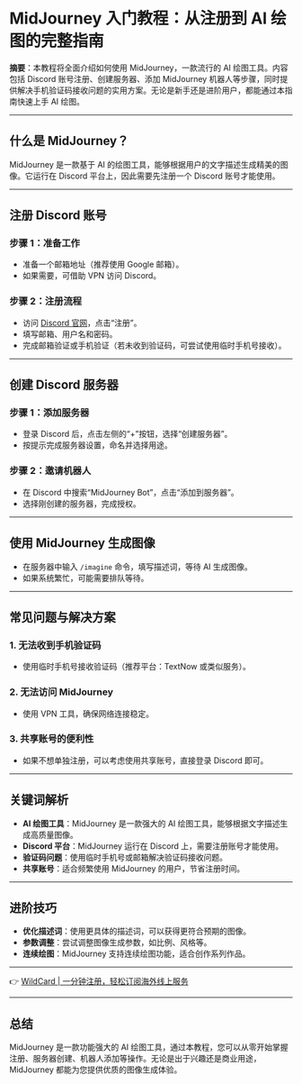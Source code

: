 # MidJourney 入门教程：从注册到 AI 绘图的完整指南

**摘要**：本教程将全面介绍如何使用 MidJourney，一款流行的 AI 绘图工具。内容包括 Discord 账号注册、创建服务器、添加 MidJourney 机器人等步骤，同时提供解决手机验证码接收问题的实用方案。无论是新手还是进阶用户，都能通过本指南快速上手 AI 绘图。

---

## 什么是 MidJourney？

MidJourney 是一款基于 AI 的绘图工具，能够根据用户的文字描述生成精美的图像。它运行在 Discord 平台上，因此需要先注册一个 Discord 账号才能使用。

---

## 注册 Discord 账号

### 步骤 1：准备工作
  - 准备一个邮箱地址（推荐使用 Google 邮箱）。
  - 如果需要，可借助 VPN 访问 Discord。

### 步骤 2：注册流程
  - 访问 [Discord 官网](https://discord.com)，点击“注册”。
  - 填写邮箱、用户名和密码。
  - 完成邮箱验证或手机验证（若未收到验证码，可尝试使用临时手机号接收）。

---

## 创建 Discord 服务器

### 步骤 1：添加服务器
  - 登录 Discord 后，点击左侧的“+”按钮，选择“创建服务器”。
  - 按提示完成服务器设置，命名并选择用途。

### 步骤 2：邀请机器人
  - 在 Discord 中搜索“MidJourney Bot”，点击“添加到服务器”。
  - 选择刚创建的服务器，完成授权。

---

## 使用 MidJourney 生成图像

  - 在服务器中输入 `/imagine` 命令，填写描述词，等待 AI 生成图像。
  - 如果系统繁忙，可能需要排队等待。

---

## 常见问题与解决方案

### 1. **无法收到手机验证码**
  - 使用临时手机号接收验证码（推荐平台：TextNow 或类似服务）。

### 2. **无法访问 MidJourney**
  - 使用 VPN 工具，确保网络连接稳定。

### 3. **共享账号的便利性**
  - 如果不想单独注册，可以考虑使用共享账号，直接登录 Discord 即可。

---

## 关键词解析

- **AI 绘图工具**：MidJourney 是一款强大的 AI 绘图工具，能够根据文字描述生成高质量图像。
- **Discord 平台**：MidJourney 运行在 Discord 上，需要注册账号才能使用。
- **验证码问题**：使用临时手机号或邮箱解决验证码接收问题。
- **共享账号**：适合频繁使用 MidJourney 的用户，节省注册时间。

---

## 进阶技巧

  - **优化描述词**：使用更具体的描述词，可以获得更符合预期的图像。
  - **参数调整**：尝试调整图像生成参数，如比例、风格等。
  - **连续绘图**：MidJourney 支持连续绘图功能，适合创作系列作品。

---

👉 [WildCard | 一分钟注册，轻松订阅海外线上服务](https://bbtdd.com/WildCard)

---

## 总结

MidJourney 是一款功能强大的 AI 绘图工具，通过本教程，您可以从零开始掌握注册、服务器创建、机器人添加等操作。无论是出于兴趣还是商业用途，MidJourney 都能为您提供优质的图像生成体验。